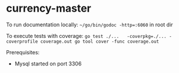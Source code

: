 # currency-master

To run documentation locally: `~/go/bin/godoc -http=:6060` in root dir

To execute tests with coverage:
`
 go test ./...   -coverpkg=./... -coverprofile coverage.out
 go tool cover -func coverage.out
`

Prerequisites:

- Mysql started on port 3306